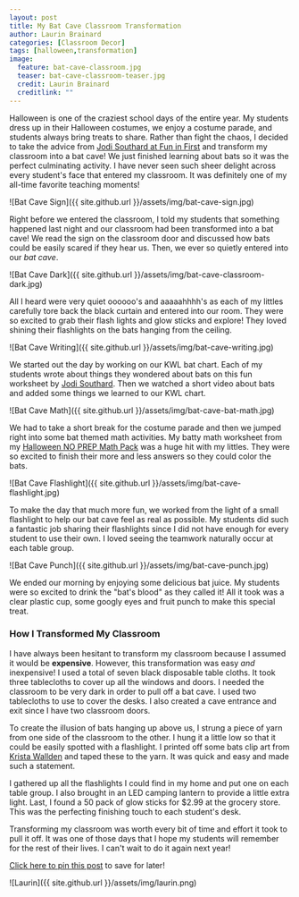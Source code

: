 ```yaml
---
layout: post
title: My Bat Cave Classroom Transformation
author: Laurin Brainard
categories: [Classroom Decor]
tags: [halloween,transformation]
image:
  feature: bat-cave-classroom.jpg
  teaser: bat-cave-classroom-teaser.jpg
  credit: Laurin Brainard
  creditlink: ""
---
```

Halloween is one of the craziest school days of the entire year. My students dress up in their Halloween costumes, we enjoy a costume parade, and students always bring treats to share. Rather than fight the chaos, I decided to take the advice from [Jodi Southard at Fun in First](https://funinfirst.com/) and transform my classroom into a bat cave! We just finished learning about bats so it was the perfect culminating activity. I have never seen such sheer delight across every student's face that entered my classroom. It was definitely one of my all-time favorite teaching moments! 

![Bat Cave Sign]({{ site.github.url }}/assets/img/bat-cave-sign.jpg)

Right before we entered the classroom, I told my students that something happened last night and our classroom had been transformed into a bat cave! We read the sign on the classroom door and discussed how bats could be easily scared if they hear us. Then, we ever so quietly entered into our *bat cave*.

![Bat Cave Dark]({{ site.github.url }}/assets/img/bat-cave-classroom-dark.jpg)

All I heard were very quiet oooooo's and aaaaahhhh's as each of my littles carefully tore back the black curtain and entered into our room. They were so excited to grab their flash lights and glow sticks and explore! They loved shining their flashlights on the bats hanging from the ceiling. 

![Bat Cave Writing]({{ site.github.url }}/assets/img/bat-cave-writing.jpg)

We started out the day by working on our KWL bat chart. Each of my students wrote about things they wondered about bats on this fun worksheet by [Jodi Southard](https://www.teacherspayteachers.com/Product/Bat-Freebies-354008). Then we watched a short video about bats and added some things we learned to our KWL chart. 

![Bat Cave Math]({{ site.github.url }}/assets/img/bat-cave-bat-math.jpg)

We had to take a short break for the costume parade and then we jumped right into some bat themed math activities. My batty math worksheet from my [Halloween NO PREP Math Pack](http://bit.ly/bat_cave) was a huge hit with my littles. They were so excited to finish their more and less answers so they could color the bats. 

![Bat Cave Flashlight]({{ site.github.url }}/assets/img/bat-cave-flashlight.jpg)

To make the day that much more fun, we worked from the light of a small flashlight to help our bat cave feel as real as possible. My students did such a fantastic job sharing their flashlights since I did not have enough for every student to use their own. I loved seeing the teamwork naturally occur at each table group.

![Bat Cave Punch]({{ site.github.url }}/assets/img/bat-cave-punch.jpg)

We ended our morning by enjoying some delicious bat juice. My students were so excited to drink the "bat's blood" as they called it! All it took was a clear plastic cup, some googly eyes and fruit punch to make this special treat. 

### How I Transformed My Classroom

I have always been hesitant to transform my classroom because I assumed it would be **expensive**. However, this transformation was easy *and* inexpensive! I used a total of seven black disposable table cloths. It took three tablecloths to cover up all the windows and doors. I needed the classroom to be very dark in order to pull off a bat cave. I used two tablecloths to use to cover the desks. I also created a cave entrance and exit since I have two classroom doors. 

To create the illusion of bats hanging up above us, I strung a piece of yarn from one side of the classroom to the other. I hung it a little low so that it could be easily spotted with a flashlight. I printed off some bats clip art from [Krista Wallden](https://www.teacherspayteachers.com/Store/Krista-Wallden-Creative-Clips) and taped these to the yarn. It was quick and easy and made such a statement.

I gathered up all the flashlights I could find in my home and put one on each table group. I also brought in an LED camping lantern to provide a little extra light. Last, I found a 50 pack of glow sticks for $2.99 at the grocery store. This was the perfecting finishing touch to each student's desk. 

Transforming my classroom was worth every bit of time and effort it took to pull it off. It was one of those days that I hope my students will remember for the rest of their lives. I can't wait to do it again next year!

[Click here to pin this post](https://pin.it/2o21rX4) to save for later!

![Laurin]({{ site.github.url }}/assets/img/laurin.png)